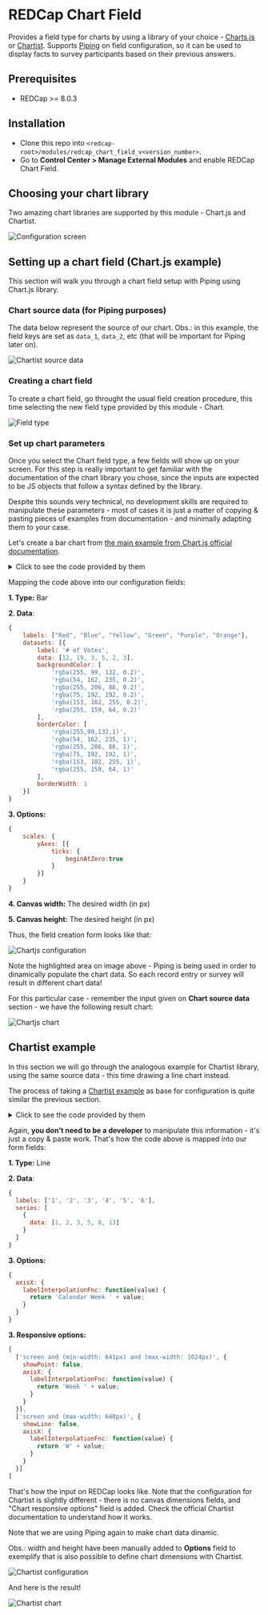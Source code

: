 # REDCap Chart Field
Provides a field type for charts by using a library of your choice - [Charts.js](http://www.chartjs.org/) or [Chartist](https://gionkunz.github.io/chartist-js/). Supports [Piping](https://redcap.vanderbilt.edu/redcap_v8.3.2/DataEntry/piping_explanation.php) on field configuration, so it can be used to display facts to survey participants based on their previous answers.

## Prerequisites
- REDCap >= 8.0.3

## Installation
- Clone this repo into `<redcap-root>/modules/redcap_chart_field_v<version_number>`.
- Go to **Control Center > Manage External Modules** and enable REDCap Chart Field.

## Choosing your chart library
Two amazing chart libraries are supported by this module - Chart.js and Chartist.

![Configuration screen](img/config_screen.png)

## Setting up a chart field (Chart.js example)

This section will walk you through a chart field setup with Piping using Chart.js library.

### Chart source data (for Piping purposes)
The data below represent the source of our chart. Obs.: in this example, the field keys are set as `data_1`, `data_2`, etc (that will be important for Piping later on).

![Chartist source data](img/chart_source_data.png)

### Creating a chart field
To create a chart field, go throught the usual field creation procedure, this time selecting the new field type provided by this module - Chart.

![Field type](img/field_type.png)


### Set up chart parameters
Once you select the Chart field type, a few fields will show up on your screen. For this step is really important to get familiar with the documentation of the chart library you chose, since the inputs are expected to be JS objects that follow a syntax defined by the library.

Despite this sounds very technical, no development skills are required to manipulate these parameters - most of cases it is just a matter of copying & pasting pieces of examples from documentation - and minimally adapting them to your case.

Let's create a bar chart from [the main example from Chart.js official documentation](http://www.chartjs.org/docs/latest/#creating-a-chart).

<details><summary>Click to see the code provided by them</summary>

``` html
<canvas id="myChart" width="400" height="400"></canvas>
<script>
var ctx = document.getElementById("myChart").getContext('2d');
var myChart = new Chart(ctx, {
    type: 'bar',
    data: {
        labels: ["Red", "Blue", "Yellow", "Green", "Purple", "Orange"],
        datasets: [{
            label: '# of Votes',
            data: [12, 19, 3, 5, 2, 3],
            backgroundColor: [
                'rgba(255, 99, 132, 0.2)',
                'rgba(54, 162, 235, 0.2)',
                'rgba(255, 206, 86, 0.2)',
                'rgba(75, 192, 192, 0.2)',
                'rgba(153, 102, 255, 0.2)',
                'rgba(255, 159, 64, 0.2)'
            ],
            borderColor: [
                'rgba(255,99,132,1)',
                'rgba(54, 162, 235, 1)',
                'rgba(255, 206, 86, 1)',
                'rgba(75, 192, 192, 1)',
                'rgba(153, 102, 255, 1)',
                'rgba(255, 159, 64, 1)'
            ],
            borderWidth: 1
        }]
    },
    options: {
        scales: {
            yAxes: [{
                ticks: {
                    beginAtZero:true
                }
            }]
        }
    }
});
</script>
```

</details>

Mapping the code above into our configuration fields:

__1. Type:__ Bar

__2. Data__:

``` javascript
{
    labels: ["Red", "Blue", "Yellow", "Green", "Purple", "Orange"],
    datasets: [{
        label: '# of Votes',
        data: [12, 19, 3, 5, 2, 3],
        backgroundColor: [
            'rgba(255, 99, 132, 0.2)',
            'rgba(54, 162, 235, 0.2)',
            'rgba(255, 206, 86, 0.2)',
            'rgba(75, 192, 192, 0.2)',
            'rgba(153, 102, 255, 0.2)',
            'rgba(255, 159, 64, 0.2)'
        ],
        borderColor: [
            'rgba(255,99,132,1)',
            'rgba(54, 162, 235, 1)',
            'rgba(255, 206, 86, 1)',
            'rgba(75, 192, 192, 1)',
            'rgba(153, 102, 255, 1)',
            'rgba(255, 159, 64, 1)'
        ],
        borderWidth: 1
    }]
}
```

__3. Options:__

``` javascript
{
    scales: {
        yAxes: [{
            ticks: {
                beginAtZero:true
            }
        }]
    }
}
```

__4. Canvas width:__ The desired width (in px)

__5. Canvas height:__ The desired height (in px)

Thus, the field creation form looks like that:

![Chartjs configuration](img/chartjs_config.png)

Note the highlighted area on image above - Piping is being used in order to dinamically populate the chart data. So each record entry or survey will result in different chart data!

For this particular case - remember the input given on __Chart source data__ section - we have the following result chart:

![Chartjs chart](img/chartjs_chart.png)

## Chartist example
In this section we will go through the analogous example for Chartist library, using the same source data - this time drawing a line chart instead.

The process of taking a [Chartist example](https://gionkunz.github.io/chartist-js/#responsive-charts-configuration) as base for configuration is quite similar the previous section.

<details><summary>Click to see the code provided by them</summary>

``` javascript
/* Add a basic data series with six labels and values */
var data = {
  labels: ['1', '2', '3', '4', '5', '6'],
  series: [
    {
      data: [1, 2, 3, 5, 8, 13]
    }
  ]
};

/* Set some base options (settings will override the default settings in Chartist.js *see default settings*). We are adding a basic label interpolation function for the xAxis labels. */
var options = {
  axisX: {
    labelInterpolationFnc: function(value) {
      return 'Calendar Week ' + value;
    }
  }
};

/* Now we can specify multiple responsive settings that will override the base settings based on order and if the media queries match. In this example we are changing the visibility of dots and lines as well as use different label interpolations for space reasons. */
var responsiveOptions = [
  ['screen and (min-width: 641px) and (max-width: 1024px)', {
    showPoint: false,
    axisX: {
      labelInterpolationFnc: function(value) {
        return 'Week ' + value;
      }
    }
  }],
  ['screen and (max-width: 640px)', {
    showLine: false,
    axisX: {
      labelInterpolationFnc: function(value) {
        return 'W' + value;
      }
    }
  }]
];

/* Initialize the chart with the above settings */
new Chartist.Line('#my-chart', data, options, responsiveOptions);
```

</details>

Again, __you don't need to be a developer__ to manipulate this information - it's just a copy & paste work. That's how the code above is mapped into our form fields:

__1. Type:__ Line

__2. Data__:

``` javascript
{
  labels: ['1', '2', '3', '4', '5', '6'],
  series: [
    {
      data: [1, 2, 3, 5, 8, 13]
    }
  ]
}
```

__3. Options:__

``` javascript
{
  axisX: {
    labelInterpolationFnc: function(value) {
      return 'Calendar Week ' + value;
    }
  }
}
```

__3. Responsive options:__

``` javascript
[
  ['screen and (min-width: 641px) and (max-width: 1024px)', {
    showPoint: false,
    axisX: {
      labelInterpolationFnc: function(value) {
        return 'Week ' + value;
      }
    }
  }],
  ['screen and (max-width: 640px)', {
    showLine: false,
    axisX: {
      labelInterpolationFnc: function(value) {
        return 'W' + value;
      }
    }
  }]
]
```

That's how the input on REDCap looks like. Note that the configuration for Chartist is slightly different - there is no canvas dimensions fields, and "Chart responsive options" field is added. Check the official Chartist documentation to understand how it works.

Note that we are using Piping again to make chart data dinamic.

Obs.: width and height have been manually added to __Options__ field to exemplify that is also possible to define chart dimensions with Chartist.

![Chartist configuration](img/chartist_config.png)

And here is the result!

![Chartist chart](img/chartist_chart.png)
